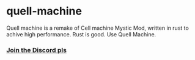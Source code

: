 # quell-machine

Quell machine is a remake of Cell machine Mystic Mod, written in rust to achive high performance.
Rust is good. Use Quell Machine.

### [Join the Discord pls](https://discord.gg/Jd8tXFepXx)
